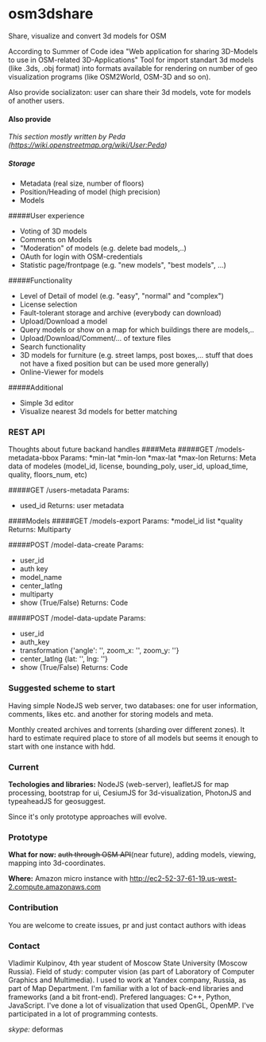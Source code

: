 # osm3dshare
Share, visualize and convert 3d models for OSM

According to Summer of Code idea "Web application for sharing 3D-Models to use in OSM-related 3D-Applications"
Tool for import standart 3d models (like .3ds, .obj format) into formats available for rendering on number of geo visualization programs (like OSM2World, OSM-3D and so on).

Also provide socializaton: user can share their 3d models, vote for models of another users.

#### Also provide
*This section mostly written by Peda (https://wiki.openstreetmap.org/wiki/User:Peda)*

##### Storage
* Metadata (real size, number of floors)
* Position/Heading of model (high precision)
* Models

#####User experience
* Voting of 3D models
* Comments on Models
* "Moderation" of models (e.g. delete bad models,..)
* OAuth for login with OSM-credentials
* Statistic page/frontpage (e.g. "new models", "best models", ...)

#####Functionality
* Level of Detail of model (e.g. "easy", "normal" and "complex")
* License selection
* Fault-tolerant storage and archive (everybody can download)
* Upload/Download a model
* Query models or show on a map for which buildings there are models,..
* Upload/Download/Comment/... of texture files
* Search functionality
* 3D models for furniture (e.g. street lamps, post boxes,... stuff that does not have a fixed position but can be used more generally)
* Online-Viewer for models

#####Additional
* Simple 3d editor
* Visualize nearest 3d models for better matching

### REST API
Thoughts about future backand handles
####Meta
#####GET /models-metadata-bbox
Params:
*min-lat
*min-lon
*max-lat
*max-lon
Returns:
Meta data of modeles (model\_id, license, bounding\_poly, user\_id, upload\_time, quality, floors_num, etc)

#####GET /users-metadata
Params:
* used_id
Returns:
user metadata

####Models
#####GET /models-export
Params:
*model_id list
*quality
Returns:
Multiparty

#####POST /model-data-create
Params: 
* user_id
* auth key
* model_name
* center_latlng
* multiparty
* show (True/False)
Returns:
Code

#####POST /model-data-update
Params:
* user_id
* auth_key
* transformation {'angle': '', zoom\_x: '', zoom\_y: ''}
* center_latlng {lat: '', lng: ''}
* show (True/False)
Returns:
Code


### Suggested scheme to start
Having simple NodeJS web server, two databases: one for user information, comments, likes etc. and another for storing models and meta.

Monthly created archives and torrents (sharding over different zones). It hard to estimate required place to store of all models but seems it enough to start with one instance with hdd.

### Current
**Techologies and libraries:** NodeJS (web-server), leafletJS for map processing, bootstrap for ui, CesiumJS for 3d-visualization, PhotonJS and typeaheadJS for geosuggest.

Since it's only prototype approaches will evolve.

### Prototype 
**What for now:** ~~auth through OSM API~~(near future), adding models, viewing, mapping into 3d-coordinates.

**Where:** Amazon micro instance with http://ec2-52-37-61-19.us-west-2.compute.amazonaws.com

### Contribution
You are welcome to create issues, pr and just contact authors with ideas

### Contact
Vladimir Kulpinov, 4th year student of Moscow State University (Moscow Russia). Field of study: computer vision (as part of Laboratory of Computer Graphics and Multimedia). I used to work at Yandex company, Russia, as part of Map Department.
I'm familiar with a lot of back-end libraries and frameworks (and a bit front-end). Prefered languages: C++, Python, JavaScript. I've done a lot of visualization that used OpenGL, OpenMP. I've participated in a lot of programming contests.

*skype:* deformas
